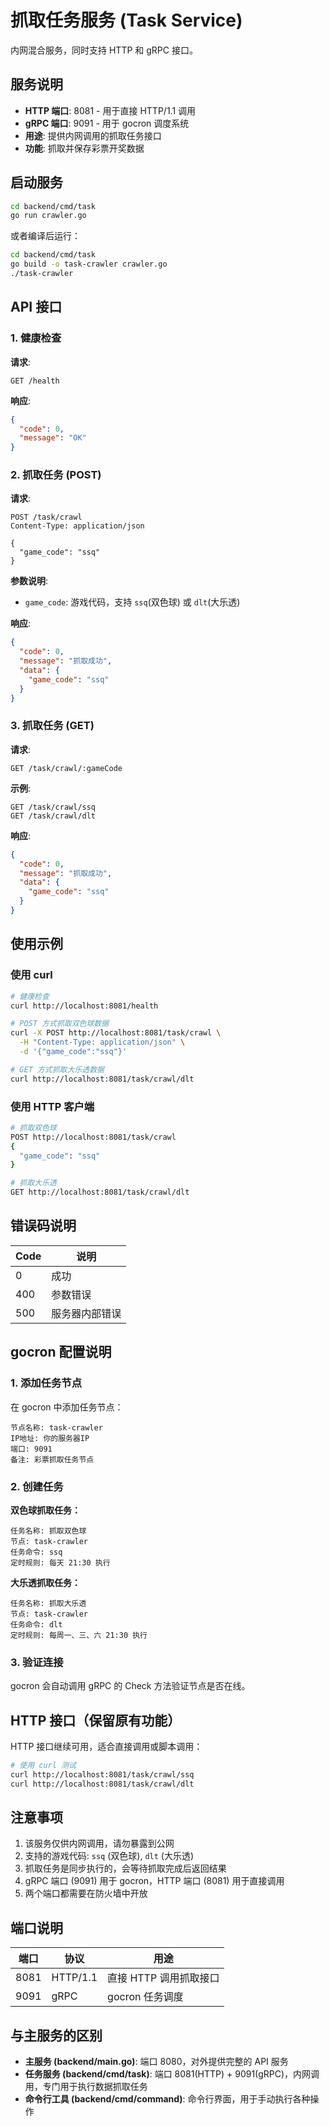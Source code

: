 # 抓取任务服务 (Task Service)

内网混合服务，同时支持 HTTP 和 gRPC 接口。

## 服务说明

- **HTTP 端口**: 8081 - 用于直接 HTTP/1.1 调用
- **gRPC 端口**: 9091 - 用于 gocron 调度系统
- **用途**: 提供内网调用的抓取任务接口
- **功能**: 抓取并保存彩票开奖数据

## 启动服务

```bash
cd backend/cmd/task
go run crawler.go
```

或者编译后运行：

```bash
cd backend/cmd/task
go build -o task-crawler crawler.go
./task-crawler
```

## API 接口

### 1. 健康检查

**请求**:
```
GET /health
```

**响应**:
```json
{
  "code": 0,
  "message": "OK"
}
```

### 2. 抓取任务 (POST)

**请求**:
```
POST /task/crawl
Content-Type: application/json

{
  "game_code": "ssq"
}
```

**参数说明**:
- `game_code`: 游戏代码，支持 `ssq`(双色球) 或 `dlt`(大乐透)

**响应**:
```json
{
  "code": 0,
  "message": "抓取成功",
  "data": {
    "game_code": "ssq"
  }
}
```

### 3. 抓取任务 (GET)

**请求**:
```
GET /task/crawl/:gameCode
```

**示例**:
```
GET /task/crawl/ssq
GET /task/crawl/dlt
```

**响应**:
```json
{
  "code": 0,
  "message": "抓取成功",
  "data": {
    "game_code": "ssq"
  }
}
```

## 使用示例

### 使用 curl

```bash
# 健康检查
curl http://localhost:8081/health

# POST 方式抓取双色球数据
curl -X POST http://localhost:8081/task/crawl \
  -H "Content-Type: application/json" \
  -d '{"game_code":"ssq"}'

# GET 方式抓取大乐透数据
curl http://localhost:8081/task/crawl/dlt
```

### 使用 HTTP 客户端

```bash
# 抓取双色球
POST http://localhost:8081/task/crawl
{
  "game_code": "ssq"
}

# 抓取大乐透
GET http://localhost:8081/task/crawl/dlt
```

## 错误码说明

| Code | 说明 |
|------|------|
| 0    | 成功 |
| 400  | 参数错误 |
| 500  | 服务器内部错误 |

## gocron 配置说明

### 1. 添加任务节点

在 gocron 中添加任务节点：

```
节点名称: task-crawler
IP地址: 你的服务器IP
端口: 9091
备注: 彩票抓取任务节点
```

### 2. 创建任务

**双色球抓取任务：**
```
任务名称: 抓取双色球
节点: task-crawler
任务命令: ssq
定时规则: 每天 21:30 执行
```

**大乐透抓取任务：**
```
任务名称: 抓取大乐透  
节点: task-crawler
任务命令: dlt
定时规则: 每周一、三、六 21:30 执行
```

### 3. 验证连接

gocron 会自动调用 gRPC 的 Check 方法验证节点是否在线。

## HTTP 接口（保留原有功能）

HTTP 接口继续可用，适合直接调用或脚本调用：

```bash
# 使用 curl 测试
curl http://localhost:8081/task/crawl/ssq
curl http://localhost:8081/task/crawl/dlt
```

## 注意事项

1. 该服务仅供内网调用，请勿暴露到公网
2. 支持的游戏代码: `ssq` (双色球), `dlt` (大乐透)
3. 抓取任务是同步执行的，会等待抓取完成后返回结果
4. gRPC 端口 (9091) 用于 gocron，HTTP 端口 (8081) 用于直接调用
5. 两个端口都需要在防火墙中开放

## 端口说明

| 端口 | 协议 | 用途 |
|------|------|------|
| 8081 | HTTP/1.1 | 直接 HTTP 调用抓取接口 |
| 9091 | gRPC | gocron 任务调度 |

## 与主服务的区别

- **主服务 (backend/main.go)**: 端口 8080，对外提供完整的 API 服务
- **任务服务 (backend/cmd/task)**: 端口 8081(HTTP) + 9091(gRPC)，内网调用，专门用于执行数据抓取任务
- **命令行工具 (backend/cmd/command)**: 命令行界面，用于手动执行各种操作

